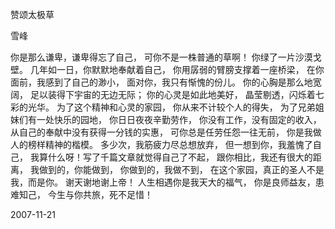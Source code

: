 赞颂太极草

雪峰


你是那么谦卑，谦卑得忘了自己，
可你不是一株普通的草啊！
你绿了一片沙漠戈壁。
几年如一日，你默默地奉献着自己，
你用孱弱的臂膀支撑着一座桥梁，
在你面前，我感到了自己的渺小，
面对你，我只有惭愧的份儿。
你的心胸是那么地宽阔，
足以装得下宇宙的无边无际；
你的心灵是如此地美好，
晶莹剔透，闪烁着七彩的光华。
为了这个精神和心灵的家园，
你从来不计较个人的得失，
为了兄弟姐妹们有一处快乐的园地，
你日日夜夜辛勤劳作，
你没有工作，没有固定的收入，
从自己的奉献中没有获得一分钱的实惠，
可你总是任劳任怨一往无前，
你是我做人的榜样精神的楷模。
多少次，我筋疲力尽总想放弃，
但一想到你，我羞愧了自己，
我算什么呀！写了千篇文章就觉得自己了不起，
跟你相比，我还有很大的距离，
我做到的，你能做到，
你做到的，我做不到，
在这个家园，真正的圣人不是我，而是你。
谢天谢地谢上帝！
人生相遇你是我天大的福气，
你是良师益友，患难知己，
今生与你共旅，死不足惜！

2007-11-21



